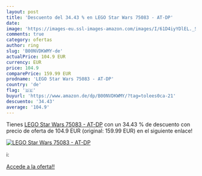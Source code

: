 ```yaml
---
layout: post
title: 'Descuento del 34.43 % en LEGO Star Wars 75083 - AT-DP'
date: 
image: 'https://images-eu.ssl-images-amazon.com/images/I/61D4iyYDlEL._SL200_.jpg'
comments: true
category: ofertas
author: ring
slug: 'B00NVDKWMY-de'
actualPrice: 104.9 EUR
currency: EUR
price: 104.9
comparePrice: 159.99 EUR
prodname: 'LEGO Star Wars 75083 - AT-DP'
country: 'de'
flag: '🇩🇪'
buyurl: 'https://www.amazon.de/dp/B00NVDKWMY/?tag=tolees0ca-21'
descuento: '34.43'
average: '104.9'
---
```


Tienes [LEGO Star Wars 75083 - AT-DP](https://www.amazon.de/dp/B00NVDKWMY/?tag=tolees0ca-21) con un 34.43 % de descuento con precio de oferta de 104.9 EUR (original: 159.99 EUR) en el siguiente enlace!

[![LEGO Star Wars 75083 - AT-DP](https://images-eu.ssl-images-amazon.com/images/I/61D4iyYDlEL._SL200_.jpg)](https://www.amazon.de/dp/B00NVDKWMY/?tag=tolees0ca-21)

ℹ️:


[Accede a la oferta!!](https://www.amazon.de/dp/B00NVDKWMY/?tag=tolees0ca-21)
